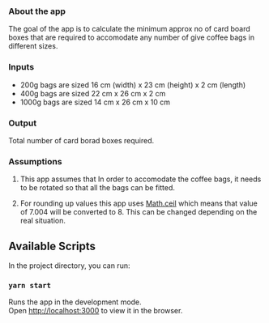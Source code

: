 ### About the app

The goal of the app is to calculate the minimum approx no of card board boxes that are required to accomodate any number of give coffee bags in different sizes.

### Inputs

- 200g bags are sized 16 cm (width) x 23 cm (height) x 2 cm (length)
- 400g bags are sized 22 cm x 26 cm x 2 cm
- 1000g bags are sized 14 cm x 26 cm x 10 cm

### Output

Total number of card borad boxes required.

### Assumptions

1. This app assumes that In order to accomodate the coffee bags, it needs to be rotated so that all the bags can be fitted.

2. For rounding up values this app uses [Math.ceil](https://developer.mozilla.org/en-US/docs/Web/JavaScript/Reference/Global_Objects/Math/ceil) which means that value of 7.004 will be converted to 8. This can be changed depending on the real situation.

## Available Scripts

In the project directory, you can run:

### `yarn start`

Runs the app in the development mode.<br />
Open [http://localhost:3000](http://localhost:3000) to view it in the browser.
